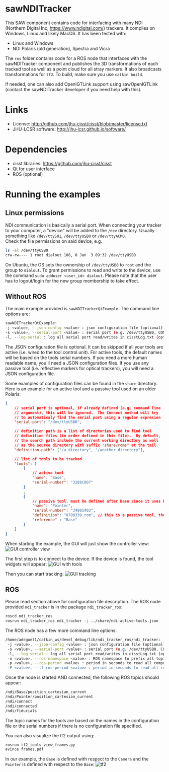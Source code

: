 # sawNDITracker

This SAW component contains code for interfacing with many NDI (Northern Digital Inc, https://www.ndigital.com/) trackers. 
It compiles on Windows, Linux and likely MacOS.  It has been tested with:
  * Linux and Windows
  * NDI Polaris (old generation), Spectra and Vicra

The `ros` folder contains code for a ROS node that interfaces with the sawNDITracker component
and publishes the 3D transformations of each tracked tool as well as a point cloud for all stray 
markers.  It also broadcasts transformations for `tf2`.  To build, make sure you use `catkin build`.

If needed, one can also add OpenIGTLink support using sawOpenIGTLink (contact the sawNDITracker developer 
if you need help with this).

# Links
 * License: http://github.com/jhu-cisst/cisst/blob/master/license.txt
 * JHU-LCSR software: http://jhu-lcsr.github.io/software/

# Dependencies
 * cisst libraries: https://github.com/jhu-cisst/cisst
 * Qt for user interface
 * ROS (optional)
 
# Running the examples
 
## Linux permissions
 
NDI communication is basically a serial port.  When connecting your tracker to your computer, a "device" will be added
to the `/dev` directory.   Usually something like `/dev/ttyS01`, `/dev/ttyUSB0` or `/dev/ttyACM0`.  
Check the file permissions on said device, e.g.
```sh
ls -al /dev/ttyUSB0 
crw-rw---- 1 root dialout 188, 0 Jan  3 09:32 /dev/ttyUSB0
```
On Ubuntu, the OS sets the ownership of `/dev/ttyUSB0` to `root` and the group to `dialout`.   To grant permissions to 
read and write to the device, use the command `sudo adduser <user_id> dialout`.   Please note that the user has to 
logout/login for the new group membership to take effect.
 
## Without ROS
 
The main example provided is `sawNDITrackerQtExample`.  The command line options are:
```sh
sawNDITrackerQtExample:
-j <value>, --json-config <value> : json configuration file (optional)
-s <value>, --serial-port <value> : serial port (e.g. /dev/ttyUSB0, COM...) (optional)
-l, --log-serial : log all serial port read/writes in cisstLog.txt (optional)
```

The JSON configuration file is optional.  It can be skipped if all your tools are active (i.e. wired to the tool control
unit).  For active tools, the default names will be based on the tools serial numbers.   If you need a more human readable name, you'll need a JSON configuration files.  If you use any passive tool (i.e. reflective markers for optical trackers), you will need a JSON configuration file.

Some examples of configuration files can be found in the `share` directory.  Here is an example for an active tool and a passive tool used on an older Polaris:
```json
{
    // serial port is optional, if already defined (e.g. command line
    // argument), this will be ignored.  The Connect method will try
    // to automaticaly find the serial port using a regular expresion
    "serial-port": "/dev/ttyUSB0",

    // definition path is a list of directories used to find tool
    // definition files (in order defined in this file).  By default,
    // the search path include the current working directory as well
    // as the source directory with suffix "share/roms" at the tail.
    "definition-path": ["/a_directory", "/another_directory"],

    // list of tools to be tracked
    "tools": [
	    {
	        // active tool
	        "name": "Base",
	        "serial-number": "3288C807"
	    }
        ,
	    {
	        // passive tool, must be defined after Base since it uses Base as reference frame
	        "name": "Pointer",
	        "serial-number": "34801403",
	        "definition": "8700339.rom", // this is a passive tool, the definition has to be provided
            "reference" : "Base"
	    }
    ]
}

```

When starting the example, the GUI will just show the controller view:
![GUI controller view](doc/gui-on-start.png "GUI on start, controller view")

The first step is to connect to the device.   If the device is found, the tool widgets will appear:
![GUI with tools](doc/gui-after-connect.png "GUI after connection, tools widgets should appear")

Then you can start tracking:
![GUI tracking](doc/gui-tracking.png "GUI tracking, when visible the timestamp should turn green")



## ROS

Please read section above for configuration file description.  The ROS node provided `ndi_tracker` is in the package `ndi_tracker_ros`:
```sh
roscd ndi_tracker_ros
rosrun ndi_tracker_ros ndi_tracker -j ../share/ndi-active-tools.json 
```

The ROS node has a few more command line options:
```sh
/home/adeguet1/catkin_ws/devel_debug/lib/ndi_tracker_ros/ndi_tracker:
 -j <value>, --json-config <value> : json configuration file (optional)
 -s <value>, --serial-port <value> : serial port (e.g. /dev/ttyUSB0, COM...) (optional)
 -l, --log-serial : log all serial port read/writes in cisstLog.txt (optional)
 -n <value>, --ros-namespace <value> : ROS namespace to prefix all topics, must have start and end "/" (default /ndi/) (optional)
 -p <value>, --ros-period <value> : period in seconds to read all components and publish (default 0.02, 20 ms, 50Hz).  There is no point to have a period higher than the tracker's period (optional)
 -P <value>, --tf-ros-period <value> : period in seconds to read all components and broadcast tf2 (default 0.02, 20 ms, 50Hz).  There is no point to have a period higher than the tracker's period (optional)
```

Once the node is started AND connected, the following ROS topics should appear:
```sh
/ndi/Base/position_cartesian_current
/ndi/Pointer/position_cartesian_current
/ndi/connect
/ndi/connected
/ndi/fiducials
```

The topic names for the tools are based on the names in the configuration file or the serial numbers if there is no configuration file specified.

You can also visualize the tf2 output using:
```sh
rosrun tf2_tools view_frames.py
evince frames.pdf 
```

In our example, the `Base` is defined with respect to the `Camera` and the `Pointer` is defined with respect to the `Base`:
![tf2](doc/frames.png "tf2")



